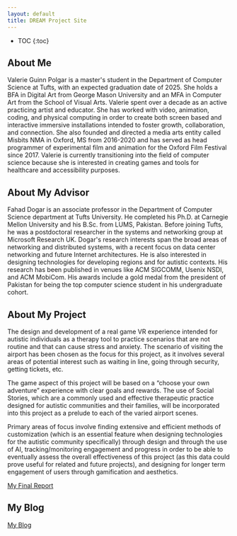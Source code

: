 ```yaml
---
layout: default
title: DREAM Project Site
---
```


* TOC
{:toc}

## About Me

Valerie Guinn Polgar is a master's student in the Department of Computer Science at Tufts, with an expected graduation date of 2025. She holds a BFA in Digital Art from George Mason University and an MFA in Computer Art from the School of Visual Arts. Valerie spent over a decade as an active practicing artist and educator. She has worked with video, animation, coding, and physical computing in order to create both screen based and interactive immersive installations intended to foster growth, collaboration, and connection. She also founded and directed a media arts entity called Misbits NMA in Oxford, MS from 2016-2020 and has served as head programmer of experimental film and animation for the Oxford Film Festival since 2017. Valerie is currently transitioning into the field of computer science because she is interested in creating games and tools for healthcare and accessibility purposes.

## About My Advisor

Fahad Dogar is an associate professor in the Department of Computer Science department at Tufts University. He completed his Ph.D. at Carnegie Mellon University and his B.Sc. from LUMS, Pakistan. Before joining Tufts, he was a postdoctoral researcher in the systems and networking group at Microsoft Research UK. Dogar's research interests span the broad areas of networking and distributed systems, with a recent focus on data center networking and future Internet architectures. He is also interested in designing technologies for developing regions and for autistic contexts. His research has been published in venues like ACM SIGCOMM, Usenix NSDI, and ACM MobiCom. His awards include a gold medal from the president of Pakistan for being the top computer science student in his undergraduate cohort.

## About My Project

The design and development of a real game VR experience intended for autistic individuals as a therapy tool to practice scenarios that are not routine and that can cause stress and anxiety. The scenario of visiting the airport has been chosen as the focus for this project, as it involves several areas of potential interest such as waiting in line, going through security, getting tickets, etc.

The game aspect of this project will be based on a “choose your own adventure” experience with clear goals and rewards. The use of Social Stories, which are a commonly used and effective therapeutic practice designed for autistic communities and their families, will be incorporated into this project as a prelude to each of the varied airport scenes.

Primary areas of focus involve finding extensive and efficient methods of customization (which is an essential feature when designing technologies for the autistic community specifically) through design and through the use of AI, tracking/monitoring engagement and progress in order to be able to eventually assess the overall effectiveness of this project (as this data could prove useful for related and future projects), and designing for longer term engagement of users through gamification and aesthetics.

[My Final Report](files/finalreport.pdf)

## My Blog

[My Blog](blog.html)
